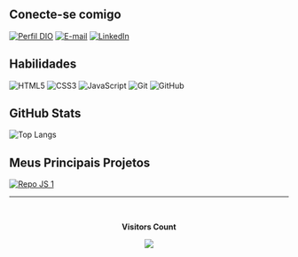 ## Conecte-se comigo
[![Perfil DIO](https://img.shields.io/badge/-Meu%20Perfil%20na%20DIO-30A3DC?style=for-the-badge)](https://www.dio.me/users/ryanvictor_am)
[![E-mail](https://img.shields.io/badge/-Email-000?style=for-the-badge&logo=microsoft-outlook&logoColor=white)](mailto:ryanvictor.am@gmail.com)
[![LinkedIn](https://img.shields.io/badge/-LinkedIn-%230077B5?style=for-the-badge&logo=linkedin&logoColor=white)](https://www.linkedin.com/in/ryan-victor-412577280/)


## Habilidades
![HTML5](https://img.shields.io/badge/HTML-000?style=for-the-badge&logo=html5&logoColor=e34f26)
![CSS3](https://img.shields.io/badge/CSS3-000?style=for-the-badge&logo=css3&logoColor=30A9DC)
![JavaScript](https://img.shields.io/badge/JavaScript-000?style=for-the-badge&logo=javascript&logoColor=F1BF26)
![Git](https://img.shields.io/badge/Git-000?style=for-the-badge&logo=git&logoColor=E94D5F)
![GitHub](https://img.shields.io/badge/GitHub-000?style=for-the-badge&logo=github&logoColor=30A3DC)


## GitHub Stats
![Top Langs](https://github-readme-stats-git-masterrstaa-rickstaa.vercel.app/api/top-langs/?username=Ryan092x&bg_color=000&border_color=30A3DC&title_color=blue&text_color=FFF&hide_title=true)


## Meus Principais Projetos


[![Repo JS 1](https://github-readme-stats.vercel.app/api/pin/?username=Ryan092x&repo=Bot-Discord&bg_color=000&border_color=30A3DC&show_icons=true&icon_color=30A3DC&title_color=blue&text_color=FFF)](https://github.com/Ryan092x/Bot-Discord)

---

<div align="center">
<br><p align="centre"><b>Visitors Count</b></p>  
<p align="center"><img align="center" src="https://profile-counter.glitch.me/{Ryan092x}/count.svg" /></p> 
<br></div>
